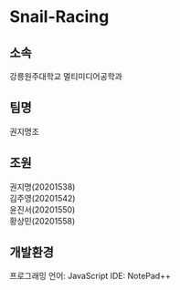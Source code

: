 # Snail-Racing

## 소속
강릉원주대학교 멀티미디어공학과

## 팀명
권지명조

## 조원
권지명(20201538)<br/>
김주영(20201542)<br/>
윤진서(20201550)<br/>
황상민(20201558)<br/>

## 개발환경
프로그래밍 언어: JavaScript
IDE: NotePad++
